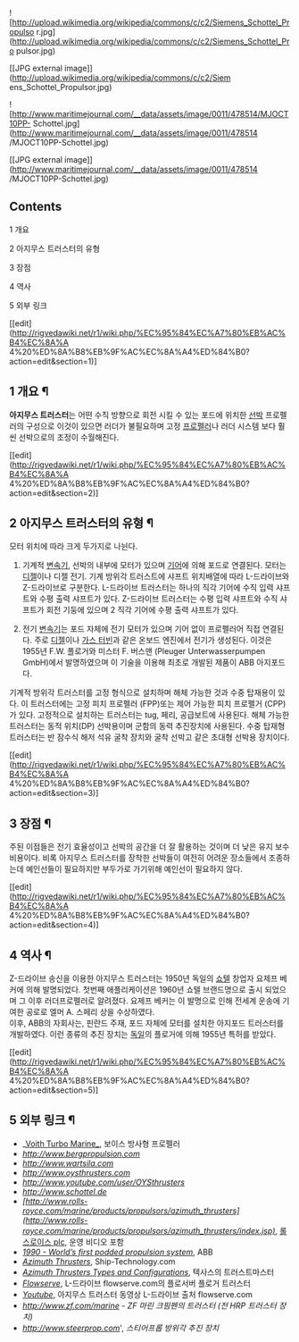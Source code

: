 ![http://upload.wikimedia.org/wikipedia/commons/c/c2/Siemens_Schottel_Propulso
r.jpg](http://upload.wikimedia.org/wikipedia/commons/c/c2/Siemens_Schottel_Pro
pulsor.jpg)

[[JPG external image]](http://upload.wikimedia.org/wikipedia/commons/c/c2/Siem
ens_Schottel_Propulsor.jpg)

  

![http://www.maritimejournal.com/__data/assets/image/0011/478514/MJOCT10PP-
Schottel.jpg](http://www.maritimejournal.com/__data/assets/image/0011/478514
/MJOCT10PP-Schottel.jpg)

[[JPG external
image]](http://www.maritimejournal.com/__data/assets/image/0011/478514
/MJOCT10PP-Schottel.jpg)

## Contents

    

1 개요

2 아지무스 트러스터의 유형

3 장점

4 역사

5 외부 링크

[[edit](http://rigvedawiki.net/r1/wiki.php/%EC%95%84%EC%A7%80%EB%AC%B4%EC%8A%A
4%20%ED%8A%B8%EB%9F%AC%EC%8A%A4%ED%84%B0?action=edit&section=1)]

## 1 개요 ¶

**아지무스 트러스터**는 어떤 수직 방향으로 회전 시킬 수 있는 포드에 위치한 [선박](%EC%84%A0%EB%B0%95.md) 프로펠러의 구성으로 이것이 있으면 러더가 불필요하며 고정 [프로펠러](%ED%94%84%EB%A1%9C%ED%8E%A0%EB%9F%AC.md)나 러더 시스템 보다 훨씬 선박으로의 조정이 수월해진다.

[[edit](http://rigvedawiki.net/r1/wiki.php/%EC%95%84%EC%A7%80%EB%AC%B4%EC%8A%A
4%20%ED%8A%B8%EB%9F%AC%EC%8A%A4%ED%84%B0?action=edit&section=2)]

## 2 아지무스 트러스터의 유형 ¶

모터 위치에 따라 크게 두가지로 나뉜다.

  

  1. 기계적 [변속기](%EB%B3%80%EC%86%8D%EA%B8%B0.md), 선박의 내부에 모터가 있으며 [기어](%EA%B8%B0%EC%96%B4.md)에 의해 포드로 연결된다. 모터는 [디젤](%EB%94%94%EC%A0%A4.md)이나 디젤 전기. 기계 방위각 트러스트에 샤프트 위치배열에 따라 L-드라이브와 Z-드라이브로 구분한다. L-드라이브 트러스터는 하나의 직각 기어에 수직 입력 샤프트와 수평 출력 샤프트가 있다. Z-드라이브 트러스터는 수평 입력 샤프트와 수직 샤프트가 회전 기둥에 있으며 2 직각 기어에 수평 출력 샤프트가 있다.  

  2. 전기 [변속기](%EB%B3%80%EC%86%8D%EA%B8%B0.md)는 포드 자체에 전기 모터가 있으며 기어 없이 프로펠러어 직접 연결된다. 주로 [디젤](%EB%94%94%EC%A0%A4.md)이나 [가스 터빈](%EA%B0%80%EC%8A%A4%20%ED%84%B0%EB%B9%88.md)과 같은 온보드 엔진에서 전기가 생성된다. 이것은 1955년 F.W. 플로거와 미스터 F. 버스맨 (Pleuger Unterwasserpumpen GmbH)에서 발명하였으며 이 기술을 이용해 최초로 개발된 제품이 ABB 아지포드다.  
  
기계적 방위각 트러스터를 고정 형식으로 설치하며 해체 가능한 것과 수중 탑재용이 있다. 이 트러스터에는 고정 피치 프로펠러 (FPP)또는
제어 가능한 피치 프로펠거 (CPP)가 있다. 고정적으로 설치하는 트러스터는 tug, 페리, 공급보트에 사용된다. 해체 가능한 트러스터는
동적 위치(DP) 선박용이며 군함의 동력 추진장치에 사용된다. 수중 탑재형 트러스터는 반 잠수식 해저 석유 굴착 장치와 굴착 선박고 같은
초대형 선박용 장치이다.  

[[edit](http://rigvedawiki.net/r1/wiki.php/%EC%95%84%EC%A7%80%EB%AC%B4%EC%8A%A
4%20%ED%8A%B8%EB%9F%AC%EC%8A%A4%ED%84%B0?action=edit&section=3)]

## 3 장점 ¶

주된 이점들은 전기 효율성이고 선박의 공간을 더 잘 활용하는 것이며 더 낮은 유지 보수 비용이다. 비록 아지무스 트러스터를 장착한 선박들이
여전히 어려운 장소들에서 조종하는데 예인선들이 필요하지만 부두가로 가기위해 예인선이 필요하지 않다.

[[edit](http://rigvedawiki.net/r1/wiki.php/%EC%95%84%EC%A7%80%EB%AC%B4%EC%8A%A
4%20%ED%8A%B8%EB%9F%AC%EC%8A%A4%ED%84%B0?action=edit&section=4)]

## 4 역사 ¶

Z-드라이브 송신을 이용한 아지무스 트러스터는 1950년 독일의 [쇼텔](%EC%87%BC%ED%85%94.md) 창업자 요제프 베커에
의해 발명되었다. 첫번째 애플리케이션은 1960년 쇼텔 브랜드명으로 출시 되었으며 그 이후 러더프로펠러로 알려졌다. 요제프 베커는 이
발명으로 인해 전세계 운송에 기여한 공로로 엘머 A. 스페리 상을 수상하였다.  
이후, ABB의 자회사는, 핀란드 주재, 포드 자체에 모터를 설치한 아지포드 트러스터를 개발하였다. 이런 종류의 추진 장치는
[독일](%EB%8F%85%EC%9D%BC.md)의 플로거에 의해 1955년 특허를 받았다.

[[edit](http://rigvedawiki.net/r1/wiki.php/%EC%95%84%EC%A7%80%EB%AC%B4%EC%8A%A
4%20%ED%8A%B8%EB%9F%AC%EC%8A%A4%ED%84%B0?action=edit&section=5)]

## 5 외부 링크 ¶

  * _[Voith Turbo Marine_](http://voith.com/en/products-services/power-transmission/voith-radial-propeller-10010.html), 보이스 방사형 프로펠러
  * _<http://www.bergpropulsion.com>_
  * _<http://www.wartsila.com>_
  * _<http://www.oysthrusters.com>_
  * _<http://www.youtube.com/user/OYSthrusters>_
  * _<http://www.schottel.de>_
  * _[http://www.rolls-royce.com/marine/products/propulsors/azimuth_thrusters](http://www.rolls-royce.com/marine/products/propulsors/azimuth_thrusters/index.jsp)_, [롤스로이스 plc](%EB%A1%A4%EC%8A%A4%EB%A1%9C%EC%9D%B4%EC%8A%A4%20plc.md), 운영 비디오 포함
  * _[1990 - World’s first podded propulsion system](http://www.abb.com/global/seitp/seitp161.nsf/0/364634347b7f8355c1256f550048ebd0?OpenDocument)_, ABB
  * _[Azimuth Thrusters](http://www.ship-technology.com/contractors/propulsion/azimuth.html)_, Ship-Technology.com
  * _[Azimuth Thrusters Types and Configurations](http://www.thrustmastertexas.com/products/azimuthThrusters.html)_, 텍사스의 트러스트마스터
  * _[Flowserve](http://www.flowserve.com/vgnfiles/Files/Literature/ProductLiterature/Pumps/pss-90-8.1-e.pdf)_, L-드라이브 flowserve.com의 플로서버 플로거 트러스터
  * _[Youtube](http://www.youtube.com/watch?v=PzjFEe47bzA)_, 아지무스 트러스터 동영상 L-드라이브 출처 flowserve.com
  * _<http://www.zf.com/marine>_ \- _ZF 마린 크핌펜의 트러스터 (전 HRP 트러스터 장치)_
  * _<http://www.steerprop.com>_', _스티어프롭 방위각 추진 장치_

